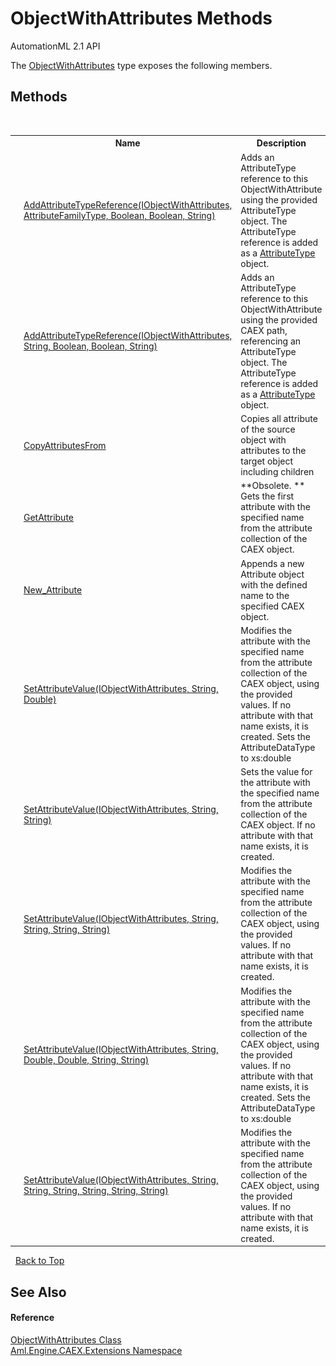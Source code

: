 # ObjectWithAttributes Methods
AutomationML 2.1 API 

The <a href="T_Aml_Engine_CAEX_Extensions_ObjectWithAttributes">ObjectWithAttributes</a> type exposes the following members.


## Methods
&nbsp;<table><tr><th></th><th>Name</th><th>Description</th></tr><tr><td>![Public method](media/pubmethod.gif "Public method")![Static member](media/static.gif "Static member")![Code example](media/CodeExample.png "Code example")</td><td><a href="M_Aml_Engine_CAEX_Extensions_ObjectWithAttributes_AddAttributeTypeReference">AddAttributeTypeReference(IObjectWithAttributes, AttributeFamilyType, Boolean, Boolean, String)</a></td><td>
Adds an AttributeType reference to this ObjectWithAttribute using the provided AttributeType object. The AttributeType reference is added as a <a href="T_Aml_Engine_CAEX_AttributeType">AttributeType</a> object.</td></tr><tr><td>![Public method](media/pubmethod.gif "Public method")![Static member](media/static.gif "Static member")![Code example](media/CodeExample.png "Code example")</td><td><a href="M_Aml_Engine_CAEX_Extensions_ObjectWithAttributes_AddAttributeTypeReference_1">AddAttributeTypeReference(IObjectWithAttributes, String, Boolean, Boolean, String)</a></td><td>
Adds an AttributeType reference to this ObjectWithAttribute using the provided CAEX path, referencing an AttributeType object. The AttributeType reference is added as a <a href="T_Aml_Engine_CAEX_AttributeType">AttributeType</a> object.</td></tr><tr><td>![Public method](media/pubmethod.gif "Public method")![Static member](media/static.gif "Static member")</td><td><a href="M_Aml_Engine_CAEX_Extensions_ObjectWithAttributes_CopyAttributesFrom">CopyAttributesFrom</a></td><td>
Copies all attribute of the source object with attributes to the target object including children</td></tr><tr><td>![Public method](media/pubmethod.gif "Public method")![Static member](media/static.gif "Static member")</td><td><a href="M_Aml_Engine_CAEX_Extensions_ObjectWithAttributes_GetAttribute">GetAttribute</a></td><td> **Obsolete. **
Gets the first attribute with the specified name from the attribute collection of the CAEX object.</td></tr><tr><td>![Public method](media/pubmethod.gif "Public method")![Static member](media/static.gif "Static member")</td><td><a href="M_Aml_Engine_CAEX_Extensions_ObjectWithAttributes_New_Attribute">New_Attribute</a></td><td>
Appends a new Attribute object with the defined name to the specified CAEX object.</td></tr><tr><td>![Public method](media/pubmethod.gif "Public method")![Static member](media/static.gif "Static member")</td><td><a href="M_Aml_Engine_CAEX_Extensions_ObjectWithAttributes_SetAttributeValue">SetAttributeValue(IObjectWithAttributes, String, Double)</a></td><td>
Modifies the attribute with the specified name from the attribute collection of the CAEX object, using the provided values. If no attribute with that name exists, it is created. Sets the AttributeDataType to xs:double</td></tr><tr><td>![Public method](media/pubmethod.gif "Public method")![Static member](media/static.gif "Static member")</td><td><a href="M_Aml_Engine_CAEX_Extensions_ObjectWithAttributes_SetAttributeValue_2">SetAttributeValue(IObjectWithAttributes, String, String)</a></td><td>
Sets the value for the attribute with the specified name from the attribute collection of the CAEX object. If no attribute with that name exists, it is created.</td></tr><tr><td>![Public method](media/pubmethod.gif "Public method")![Static member](media/static.gif "Static member")</td><td><a href="M_Aml_Engine_CAEX_Extensions_ObjectWithAttributes_SetAttributeValue_3">SetAttributeValue(IObjectWithAttributes, String, String, String, String)</a></td><td>
Modifies the attribute with the specified name from the attribute collection of the CAEX object, using the provided values. If no attribute with that name exists, it is created.</td></tr><tr><td>![Public method](media/pubmethod.gif "Public method")![Static member](media/static.gif "Static member")</td><td><a href="M_Aml_Engine_CAEX_Extensions_ObjectWithAttributes_SetAttributeValue_1">SetAttributeValue(IObjectWithAttributes, String, Double, Double, String, String)</a></td><td>
Modifies the attribute with the specified name from the attribute collection of the CAEX object, using the provided values. If no attribute with that name exists, it is created. Sets the AttributeDataType to xs:double</td></tr><tr><td>![Public method](media/pubmethod.gif "Public method")![Static member](media/static.gif "Static member")</td><td><a href="M_Aml_Engine_CAEX_Extensions_ObjectWithAttributes_SetAttributeValue_4">SetAttributeValue(IObjectWithAttributes, String, String, String, String, String, String)</a></td><td>
Modifies the attribute with the specified name from the attribute collection of the CAEX object, using the provided values. If no attribute with that name exists, it is created.</td></tr></table>&nbsp;
<a href="#objectwithattributes-methods">Back to Top</a>

## See Also


#### Reference
<a href="T_Aml_Engine_CAEX_Extensions_ObjectWithAttributes">ObjectWithAttributes Class</a><br /><a href="N_Aml_Engine_CAEX_Extensions">Aml.Engine.CAEX.Extensions Namespace</a><br />